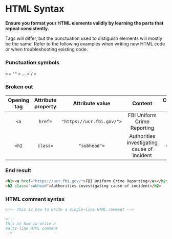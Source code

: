 # HTML Syntax
__Ensure you format your HTML elements validly by learning the parts that repeat consistently.__

Tags will differ, but the punctuation used to distiguish elements will mostly be the same. Refer to the following examples when writing new HTML code or when troubleshooting existing code.

### Punctuation symbols
`<` `=` `""` `>` ... `<` `/` `>`

### Broken out
|Opening tag|Attribute property|Attribute value|Content|Closing tag|
|:--:|:--:|:--:|:--:|:--:|
|`<a`|`href=`|`"https://ucr.fbi.gov/">`|FBI Uniform Crime Reporting|`</a>`|
|`<h2`|`class=`|`"subhead">`|Authorities investigating cause of incident|`</h2>`|

### End result
```html
<h1><a href="https://ucr.fbi.gov/">FBI Uniform Crime Reporting</a></h2>
<h2 class="subhead">Authorities investigating cause of incident</h2>
```

### HTML comment syntax
```html
<!-- This is how to write a single-line HTML comment -->

<!--
This is how to write a
multi-line HTML comment
-->
```
